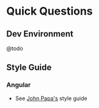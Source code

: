 # Quick Questions

## Dev Environment

@todo

## Style Guide

### Angular

* See [John Papa's](https://github.com/johnpapa/angular-styleguide) style guide
